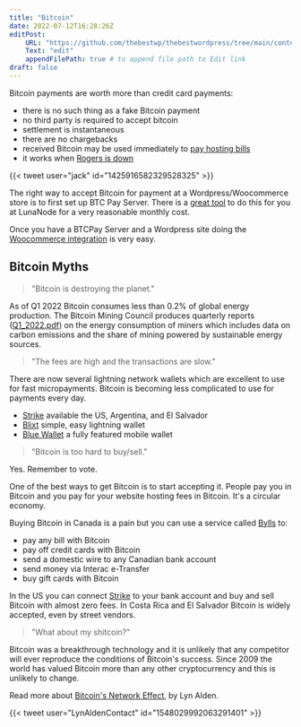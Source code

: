 ```yaml
---
title: "Bitcoin"
date: 2022-07-12T16:28:26Z
editPost:
    URL: "https://github.com/thebestwp/thebestwordpress/tree/main/content"
    Text: "edit"
    appendFilePath: true # to append file path to Edit link
draft: false
---
```


Bitcoin payments are worth more than credit card payments:
- there is no such thing as a fake Bitcoin payment
- no third party is required to accept bitcoin
- settlement is instantaneous
- there are no chargebacks
- received Bitcoin may be used immediately to [pay hosting bills](/about/contribute)
- it works when [Rogers is down](https://www.finextra.com/newsarticle/40621/interac-adds-backup-supplier-following-rogers-outage)

{{< tweet user="jack" id="1425916582329528325" >}}

The right way to accept Bitcoin for payment at a Wordpress/Woocommerce store is to first set up BTC Pay Server.
There is a [great tool](https://docs.btcpayserver.org/Deployment/LunaNode/) to do this for you at LunaNode for a very reasonable monthly cost.

Once you have a BTCPay Server and a Wordpress site doing the [Woocommerce integration](https://docs.btcpayserver.org/WooCommerce/) is very easy.


## Bitcoin Myths

> "Bitcoin is destroying the planet."

As of Q1 2022 Bitcoin consumes less than 0.2% of global energy production.
The Bitcoin Mining Council produces quarterly reports ([Q1_2022.pdf](https://bitcoinminingcouncil.com/wp-content/uploads/2022/04/2022.04.25-Q1_2022_BMC_Presentation.pdf)) on the energy consumption of miners which includes data on carbon emissions and the share of mining powered by sustainable energy sources.

> "The fees are high and the transactions are slow."

There are now several lightning network wallets which are excellent to use for fast micropayments.
Bitcoin is becoming less complicated to use for payments every day.
- [Strike](https://strike.me/) available the US, Argentina, and El Salvador
- [Blixt](https://blixtwallet.github.io/) simple, easy lightning wallet
- [Blue Wallet](https://bluewallet.io/) a fully featured mobile wallet

> "Bitcoin is too hard to buy/sell."

Yes. Remember to vote.

One of the best ways to get Bitcoin is to start accepting it.
People pay you in Bitcoin and you pay for your website hosting fees in Bitcoin.
It's a circular economy.

Buying Bitcoin in Canada is a pain but you can use a service called [Bylls](https://bylls.com) to:
- pay any bill with Bitcoin
- pay off credit cards with Bitcoin
- send a domestic wire to any Canadian bank account
- send money via Interac e-Transfer
- buy gift cards with Bitcoin

In the US you can connect [Strike](https://strike.me/) to your bank account and buy and sell Bitcoin with almost zero fees.
In Costa Rica and El Salvador Bitcoin is widely accepted, even by street vendors.

> "What about my shitcoin?"

Bitcoin was a breakthrough technology and it is unlikely that any competitor will ever reproduce the conditions of Bitcoin's success.
Since 2009 the world has valued Bitcoin more than any other cryptocurrency and this is unlikely to change.

Read more about [Bitcoin's Network Effect](https://www.lynalden.com/bitcoins-network-effect/), by Lyn Alden.


{{< tweet user="LynAldenContact" id="1548029992063291401" >}}

